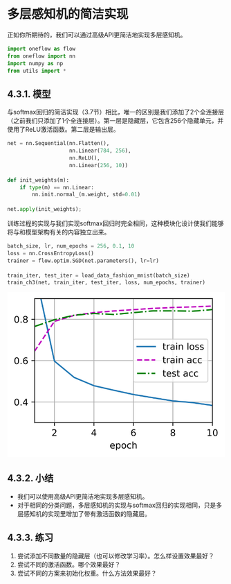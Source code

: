 # 多层感知机的简洁实现

正如你所期待的，我们可以通过高级API更简洁地实现多层感知机。

```python
import oneflow as flow
from oneflow import nn
import numpy as np
from utils import *
```

## 4.3.1. 模型

与softmax回归的简洁实现（3.7节）相比，唯一的区别是我们添加了2个全连接层（之前我们只添加了1个全连接层）。第一层是隐藏层，它包含256个隐藏单元，并使用了ReLU激活函数。第二层是输出层。

```python
net = nn.Sequential(nn.Flatten(),
                    nn.Linear(784, 256),
                    nn.ReLU(),
                    nn.Linear(256, 10))

def init_weights(m):
    if type(m) == nn.Linear:
        nn.init.normal_(m.weight, std=0.01)

net.apply(init_weights);
```

训练过程的实现与我们实现softmax回归时完全相同，这种模块化设计使我们能够将与和模型架构有关的内容独立出来。

```python
batch_size, lr, num_epochs = 256, 0.1, 10
loss = nn.CrossEntropyLoss()
trainer = flow.optim.SGD(net.parameters(), lr=lr)

train_iter, test_iter = load_data_fashion_mnist(batch_size)
train_ch3(net, train_iter, test_iter, loss, num_epochs, trainer)
```
<div align=center>
<img src="../img/output_mlp-concise_f87756_30_0.svg"/>
</div>

## 4.3.2. 小结

* 我们可以使用高级API更简洁地实现多层感知机。
* 对于相同的分类问题，多层感知机的实现与softmax回归的实现相同，只是多层感知机的实现里增加了带有激活函数的隐藏层。

## 4.3.3. 练习

1. 尝试添加不同数量的隐藏层（也可以修改学习率）。怎么样设置效果最好？
1. 尝试不同的激活函数。哪个效果最好？
1. 尝试不同的方案来初始化权重。什么方法效果最好？
